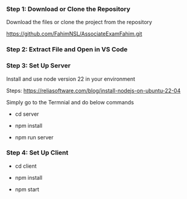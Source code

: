### Step 1: Download or Clone the Repository

Download the files or clone the project from the repository 

https://github.com/FahimNSL/AssociateExamFahim.git

### Step 2: Extract File and Open in VS Code 

### Step 3: Set Up Server

Install and use node version 22 in your environment

Steps: https://reliasoftware.com/blog/install-nodejs-on-ubuntu-22-04

Simply go to the Termnial and do below commands

- cd server

- npm install 

- npm run server


    
### Step 4: Set Up Client

- cd client

- npm install

- npm start


